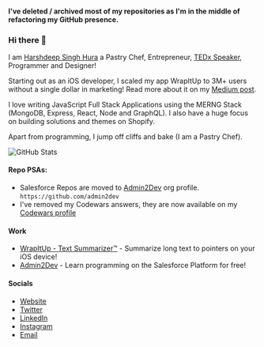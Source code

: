 #### I've deleted / archived most of my repositories as I'm in the middle of refactoring my GitHub presence.

### Hi there 👋
I am [Harshdeep Singh Hura](https://harshdeephura.com) a Pastry Chef, Entrepreneur, [TEDx Speaker](https://www.youtube.com/watch?v=ty-inz18kzQ), Programmer and Designer! 

Starting out as an iOS developer, I scaled my app WrapItUp to 3M+ users without a single dollar in marketing! Read more about it on my [Medium post](https://medium.com/@kinngh/refusing-20m-in-acquisition-1-5m-users-and-the-story-of-how-i-built-it-all-for-99-year-1351e624e62f?source=---------3------------------).

I love writing JavaScript Full Stack Applications using the MERNG Stack (MongoDB, Express, React, Node and GraphQL). I also have a huge focus on building solutions and themes on Shopify.

Apart from programming, I jump off cliffs and bake (I am a Pastry Chef).

![GitHub Stats](https://github-readme-stats.vercel.app/api?username=kinngh)


#### Repo PSAs:
- Salesforce Repos are moved to [Admin2Dev](https://github.com/admin2dev) org profile. `https://github.com/admin2dev`
- I've removed my Codewars answers, they are now available on my [Codewars profile](https://www.codewars.com/users/kinngh)

#### Work
- [WrapItUp - Text Summarizer™](https://apps.apple.com/app/id1017676504) - Summarize long text to pointers on your iOS device!
- [Admin2Dev](https://admin2dev.com) - Learn programming on the Salesforce Platform for free!

#### Socials
- [Website](https://harshdeephura.com)
- [Twitter](https://twitter.com/kinngh)
- [LinkedIn](https://www.linkedin.com/in/theharshdeep/)
- [Instagram](https://instagram.com/kinngh)
- [Email](mailto:harshdeephura@heuramedia.com)
